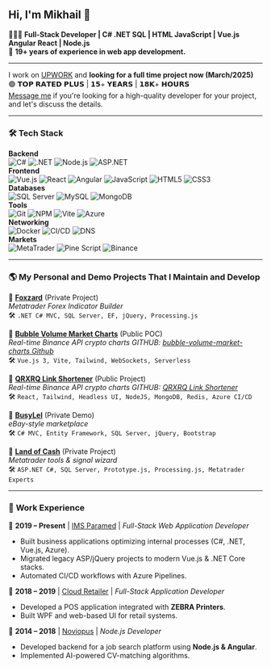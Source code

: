 ## Hi, I'm Mikhail 👋
👨🏽‍💻 **Full-Stack Developer | C# .NET SQL | HTML JavaScript | Vue.js Angular React | Node.js**  
🧙 **19+ years of experience in web app development.**

---

I work on [UPWORK](https://www.upwork.com/freelancers/mikhaila) and **looking for a full time project now (March/2025)**  
🟢 𝗧𝗢𝗣 𝗥𝗔𝗧𝗘𝗗 𝗣𝗟𝗨𝗦 | 𝟭𝟱+ 𝗬𝗘𝗔𝗥𝗦 | 𝟭𝟴𝗞+ 𝗛𝗢𝗨𝗥𝗦  
[Message me](https://www.upwork.com/freelancers/mikhaila) if you're looking for a high-quality developer for your project, and let's discuss the details.  

---

### 🛠 **Tech Stack**

**Backend**  
![C#](https://img.shields.io/badge/C%23-239120?style=flat&logo=c-sharp&logoColor=white) ![.NET](https://img.shields.io/badge/.NET-5C2D91?style=flat&logo=dotnet&logoColor=white) ![Node.js](https://img.shields.io/badge/Node.js-43853D?style=flat&logo=node.js&logoColor=white) ![ASP.NET](https://img.shields.io/badge/ASP.NET-5C2D91?style=flat&logo=dotnet&logoColor=white)  
**Frontend**  
![Vue.js](https://img.shields.io/badge/Vue.js-4FC08D?style=flat&logo=vue.js&logoColor=white) ![React](https://img.shields.io/badge/React-61DAFB?style=flat&logo=react&logoColor=white) ![Angular](https://img.shields.io/badge/Angular-DD0031?style=flat&logo=angular&logoColor=white) ![JavaScript](https://img.shields.io/badge/JavaScript-F7DF1E?style=flat&logo=javascript&logoColor=black) ![HTML5](https://img.shields.io/badge/HTML5-E34F26?style=flat&logo=html5&logoColor=white) ![CSS3](https://img.shields.io/badge/CSS3-1572B6?style=flat&logo=css3&logoColor=white)  
**Databases**  
![SQL Server](https://img.shields.io/badge/SQL%20Server-CC2927?style=flat&logo=microsoft-sql-server&logoColor=white) ![MySQL](https://img.shields.io/badge/MySQL-4479A1?style=flat&logo=mysql&logoColor=white) ![MongoDB](https://img.shields.io/badge/MongoDB-47A248?style=flat&logo=mongodb&logoColor=white)  
**Tools**  
![Git](https://img.shields.io/badge/Git-F05032?style=flat&logo=git&logoColor=white) ![NPM](https://img.shields.io/badge/NPM-CB3837?style=flat&logo=npm&logoColor=white) ![Vite](https://img.shields.io/badge/Vite-646CFF?style=flat&logo=vite&logoColor=white) ![Azure](https://img.shields.io/badge/Azure-0078D4?style=flat&logo=microsoft-azure&logoColor=white)  
**Networking**  
![Docker](https://img.shields.io/badge/Docker-2496ED?style=flat&logo=docker&logoColor=white) ![CI/CD](https://img.shields.io/badge/CI/CD-6DA544?style=flat&logo=githubactions&logoColor=white) ![DNS](https://img.shields.io/badge/DNS-1E90FF?style=flat)    
**Markets**  
![MetaTrader](https://img.shields.io/badge/MetaTrader-2E86C1?style=flat) ![Pine Script](https://img.shields.io/badge/Pine%20Script-000000?style=flat) ![Binance](https://img.shields.io/badge/Binance-F0B90B?style=flat&logo=binance&logoColor=white)  

---

### 🌎 **My Personal and Demo Projects That I Maintain and Develop**

🔹 **[Foxzard](http://www.foxzard.com)** (Private Project)  
*Metatrader Forex Indicator Builder*  
🛠 `.NET C# MVC, SQL Server, EF, jQuery, Processing.js`

🔹 **[Bubble Volume Market Charts](https://landofcash.github.io/bubble-volume-market-charts/)** (Public POC)  
*Real-time Binance API crypto charts* *GITHUB: [bubble-volume-market-charts Github](https://github.com/landofcash/bubble-volume-market-charts)*  
🛠 `Vue.js 3, Vite, Tailwind, WebSockets, Serverless`  

🔹 **[QRXRQ Link Shortener](https://qrxrq.com)** (Public Project)  
*Real-time Binance API crypto charts* *GITHUB: [QRXRQ Link Shortener](https://github.com/landofcash/qrxrq)*  
🛠 `React, Tailwind, Headless UI, NodeJS, MongoDB, Redis, Azure CI/CD`

🔹 **[BusyLel](http://busylel.conosite.com)** (Private Demo)  
*eBay-style marketplace*  
🛠 `C# MVC, Entity Framework, SQL Server, jQuery, Bootstrap`

🔹 **[Land of Cash](http://www.landofcash.net)** (Private Project)  
*Metatrader tools & signal wizard*  
🛠 `ASP.NET C#, SQL Server, Prototype.js, Processing.js, Metatrader Experts`

---

### 💼 **Work Experience**

🔹 **2019 – Present** | [IMS Paramed](https://imsparamed.com) | *Full-Stack Web Application Developer*
- Built business applications optimizing internal processes (C#, .NET, Vue.js, Azure).
- Migrated legacy ASP/jQuery projects to modern Vue.js & .NET Core stacks.
- Automated CI/CD workflows with Azure Pipelines.

🔹 **2018 – 2019** | [Cloud Retailer](https://cloudretailer.com) | *Full-Stack Application Developer*
- Developed a POS application integrated with **ZEBRA Printers**.
- Built WPF and web-based UI for retail systems.

🔹 **2014 – 2018** | [Noviopus](https://noviopus.com) | *Node.js Developer*
- Developed backend for a job search platform using **Node.js & Angular**.
- Implemented AI-powered CV-matching algorithms.  
